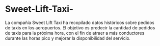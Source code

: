 # Sweet-Lift-Taxi-
La compañía Sweet Lift Taxi ha recopilado datos históricos sobre pedidos de taxis en los aeropuertos. El objetivo es predecir la cantidad de pedidos de taxis para la próxima hora, con el fin de atraer a más conductores durante las horas pico y mejorar la disponibilidad del servicio. 

